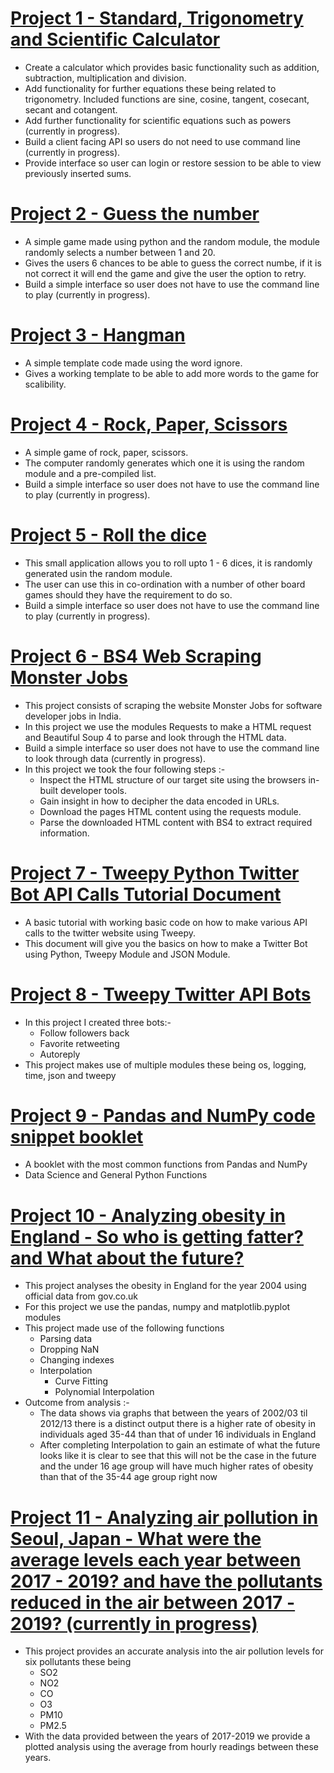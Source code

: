 # [Project 1 - Standard, Trigonometry and Scientific Calculator](https://github.com/ssgalla/python-code-practice/blob/master/basic-calculator.py)
* Create a calculator which provides basic functionality such as addition, subtraction, multiplication and division.
* Add functionality for further equations these being related to trigonometry. Included functions are sine, cosine, tangent, cosecant, secant and cotangent.
* Add further functionality for scientific equations such as powers (currently in progress).
* Build a client facing API so users do not need to use command line (currently in progress).
* Provide interface so user can login or restore session to be able to view previously inserted sums.

# [Project 2 - Guess the number](https://github.com/ssgalla/python-code-practice/blob/master/basic-guessthenumber.py)
* A simple game made using python and the random module, the module randomly selects a number between 1 and 20.
* Gives the users 6 chances to be able to guess the correct numbe, if it is not correct it will end the game and give the user the option to retry.
* Build a simple interface so user does not have to use the command line to play (currently in progress).

# [Project 3 - Hangman](https://github.com/ssgalla/python-code-practice/blob/master/basic_hangman.py)
* A simple template code made using the word ignore. 
* Gives a working template to be able to add more words to the game for scalibility. 

# [Project 4 - Rock, Paper, Scissors](https://github.com/ssgalla/python-code-practice/blob/master/basic_rockpaperscissors.py)
* A simple game of rock, paper, scissors.
* The computer randomly generates which one it is using the random module and a pre-compiled list. 
* Build a simple interface so user does not have to use the command line to play (currently in progress).

# [Project 5 - Roll the dice](https://github.com/ssgalla/python-code-practice/blob/master/basic_rollthedice.py)
* This small application allows you to roll upto 1 - 6 dices, it is randomly generated usin the random module. 
* The user can use this in co-ordination with a number of other board games should they have the requirement to do so. 
* Build a simple interface so user does not have to use the command line to play (currently in progress). 

# [Project 6 - BS4 Web Scraping Monster Jobs](https://github.com/ssgalla/python-code-practice/blob/master/basic-webscraper-monsterjobs.py)
* This project consists of scraping the website Monster Jobs for software developer jobs in India.
* In this project we use the modules Requests to make a HTML request and Beautiful Soup 4 to parse and look through the HTML data.
* Build a simple interface so user does not have to use the command line to look through data (currently in progress).
* In this project we took the four following steps :-
  * Inspect the HTML structure of our target site using the browsers in-built developer tools.
  * Gain insight in how to decipher the data encoded in URLs.
  * Download the pages HTML content using the requests module.
  * Parse the downloaded HTML content with BS4 to extract required information.

# [Project 7 - Tweepy Python Twitter Bot API Calls Tutorial Document](https://github.com/ssgalla/python-code-practice/blob/master/basic_twitter_tweepy_tutorial.py)
* A basic tutorial with working basic code on how to make various API calls to the twitter website using Tweepy.
* This document will give you the basics on how to make a Twitter Bot using Python, Tweepy Module and JSON Module.

# [Project 8 - Tweepy Twitter API Bots](https://github.com/ssgalla/python-code-practice/tree/master/tweepy_twitter_bot)
* In this project I created three bots:-
  * Follow followers back
  * Favorite retweeting
  * Autoreply 
* This project makes use of multiple modules these being os, logging, time, json and tweepy

# [Project 9 - Pandas and NumPy code snippet booklet](https://github.com/ssgalla/python-code-practice/tree/master/pandas_dataframe)
* A booklet with the most common functions from Pandas and NumPy
* Data Science and General Python Functions

# [Project 10 - Analyzing obesity in England - So who is getting fatter? and What about the future?](https://github.com/ssgalla/python-code-practice/tree/master/analyzing_obesity_uk)
* This project analyses the obesity in England for the year 2004 using official data from gov.co.uk
* For this project we use the pandas, numpy and matplotlib.pyplot modules
* This project made use of the following functions
  * Parsing data
  * Dropping NaN
  * Changing indexes
  * Interpolation
    * Curve Fitting
    * Polynomial Interpolation
* Outcome from analysis :-
  * The data shows via graphs that between the years of 2002/03 til 2012/13 there is a distinct output there is a higher rate of obesity in individuals aged 35-44 than that of under 16 individuals in England
  * After completing Interpolation to gain an estimate of what the future looks like it is clear to see that this will not be the case in the future and the under 16 age group will have much higher rates of obesity than that of the 35-44 age group right now

# [Project 11 - Analyzing air pollution in Seoul, Japan - What were the average levels each year between 2017 - 2019? and have the pollutants reduced in the air between 2017 - 2019? (currently in progress)]()
* This project provides an accurate analysis into the air pollution levels for six pollutants these being
  * SO2
  * NO2
  * CO
  * O3
  * PM10
  * PM2.5
* With the data provided between the years of 2017-2019 we provide a plotted analysis using the average from hourly readings between these years.

